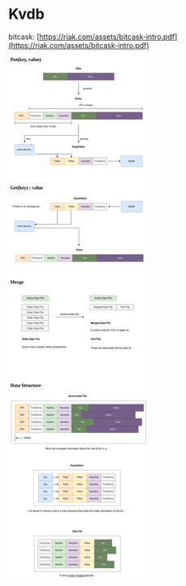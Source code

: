 # Kvdb

bitcask: [https://riak.com/assets/bitcask-intro.pdf](https://riak.com/assets/bitcask-intro.pdf)

![image](./resource/bitcask-put.drawio.svg)